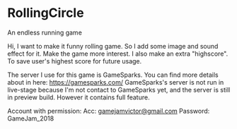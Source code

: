 # RollingCircle
An endless running game

Hi,
I want to make it funny rolling game. So I add some image and sound effect for it. Make the game more interest.
I also make an extra "highscore". To save user's highest score for future usage. 

The server I use for this game is GameSparks. You can find more details about in here: https://gamesparks.com/
GameSparks's server is not run in live-stage because I'm not contact to GameSparks yet, and the server is still in preview build.
However it contains full feature.

Account with permission:
Acc: gamejamvictor@gmail.com
Password: GameJam_2018